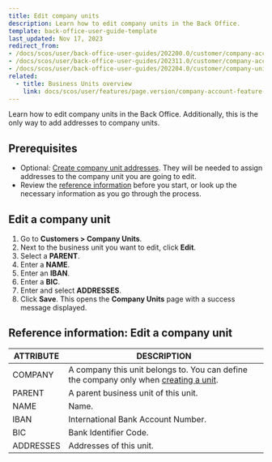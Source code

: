 ```yaml
---
title: Edit company units
description: Learn how to edit company units in the Back Office.
template: back-office-user-guide-template
last_updated: Nov 17, 2023
redirect_from:
- /docs/scos/user/back-office-user-guides/202200.0/customer/company-account/managing-company-units.html
- /docs/scos/user/back-office-user-guides/202311.0/customer/company-account/managing-company-units.html
- /docs/scos/user/back-office-user-guides/202204.0/customer/company-units/edit-company-units.html
related:
  - title: Business Units overview
    link: docs/scos/user/features/page.version/company-account-feature-overview/business-units-overview.html
---
```


Learn how to edit company units in the Back Office. Additionally, this is the only way to add  addresses to company units.


## Prerequisites

* Optional: [Create company unit addresses](/docs/pbc/all/customer-relationship-management/{{page.version}}/base-shop/manage-in-the-back-office/company-unit-addresses/create-company-unit-addresses.html). They will be needed to assign addresses to the company unit you are going to edit.
* Review the [reference information](#reference-information-edit-a-company-unit) before you start, or look up the necessary information as you go through the process.


## Edit a company unit

1. Go to **Customers&nbsp;<span aria-label="and then">></span> Company Units**.
2. Next to the business unit you want to edit, click **Edit**.
3. Select a **PARENT**.
4. Enter a **NAME**.
5. Enter an **IBAN**.
6. Enter a **BIC**.
7. Enter and select **ADDRESSES**.
8. Click **Save**.
    This opens the **Company Units** page with a success message displayed.

## Reference information: Edit a company unit

| ATTRIBUTE | DESCRIPTION  |
| --- | --- |
| COMPANY | A company this unit belongs to. You can define the company only when [creating a unit](/docs/pbc/all/customer-relationship-management/{{page.version}}/base-shop/manage-in-the-back-office/company-units/create-company-units.html).   |
| PARENT | A parent business unit of this unit. |
| NAME | Name. |
| IBAN |  International Bank Account Number. |
|BIC| Bank Identifier Code. |
| ADDRESSES | Addresses of this unit. |
